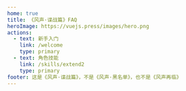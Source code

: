```yaml
---
home: true
title: 《风声·谍战篇》FAQ
heroImage: https://vuejs.press/images/hero.png
actions:
  - text: 新手入门
    link: /welcome
    type: primary
  - text: 角色技能
    link: /skills/extend2
    type: primary
footer: 这是《风声·谍战篇》，不是《风声·黑名单》，也不是《风声再临》
---
```

